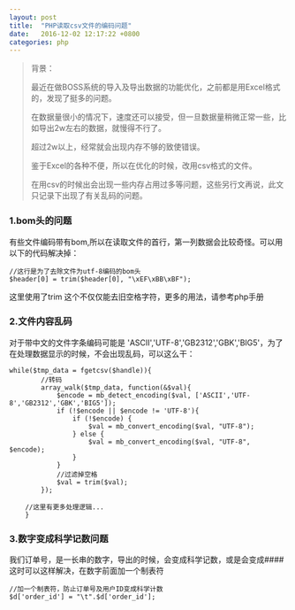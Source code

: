 ```yaml
---
layout: post
title:  "PHP读取csv文件的编码问题"
date:   2016-12-02 12:17:22 +0800
categories: php
---
```


> 背景：
> 
> 最近在做BOSS系统的导入及导出数据的功能优化，之前都是用Excel格式的，发现了挺多的问题。
>
> 在数据量很小的情况下，速度还可以接受，但一旦数据量稍微正常一些，比如导出2w左右的数据，就慢得不行了。
>
> 超过2w以上，经常就会出现内存不够的致使错误。
>
> 鉴于Excel的各种不便，所以在优化的时候，改用csv格式的文件。
>
> 在用csv的时候出会出现一些内存占用过多等问题，这些另行文再说，此文只记录下出现了有关乱码的问题。

### 1.bom头的问题

有些文件编码带有bom,所以在读取文件的首行，第一列数据会比较奇怪。可以用以下的代码解决掉：

	//这行是为了去除文件为utf-8编码的bom头
    $header[0] = trim($header[0], "\xEF\xBB\xBF");

这里使用了trim 这个不仅仅能去旧空格字符，更多的用法，请参考php手册

### 2.文件内容乱码

对于带中文的文件字条编码可能是 'ASCII','UTF-8','GB2312','GBK','BIG5'，为了在处理数据显示的时候，不会出现乱码，可以这么干：

	while($tmp_data = fgetcsv($handle)){
    		//转码
    		array_walk($tmp_data, function(&$val){
    			$encode = mb_detect_encoding($val, ['ASCII','UTF-8','GB2312','GBK','BIG5']);
    			if (!$encode || $encode != 'UTF-8'){
    				if (!$encode) {
    					$val = mb_convert_encoding($val, "UTF-8");
    				} else {
    					$val = mb_convert_encoding($val, "UTF-8", $encode);
    				}
    			}
    			//过滤掉空格
    			$val = trim($val); 
    		});
    		
		//这里有更多处理逻辑... 
    	}

### 3.数字变成科学记数问题

我们订单号，是一长串的数字，导出的时候，会变成科学记数，或是会变成####
这时可以这样解决，在数字前面加一个制表符

	//加一个制表符，防止订单号及用户ID变成科学计数
    $d['order_id'] = "\t".$d['order_id'];
    


	
